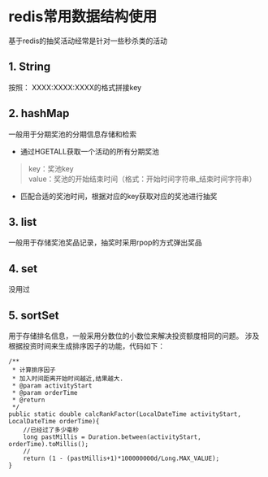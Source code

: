 # redis常用数据结构使用
基于redis的抽奖活动经常是针对一些秒杀类的活动

## 1. String
按照： XXXX:XXXX:XXXX的格式拼接key

## 2. hashMap
一般用于分期奖池的分期信息存储和检索
* 通过HGETALL获取一个活动的所有分期奖池
> key：奖池key  
value：奖池的开始结束时间（格式：开始时间字符串_结束时间字符串）
* 匹配合适的奖池时间，根据对应的key获取对应的奖池进行抽奖

## 3. list
一般用于存储奖池奖品记录，抽奖时采用rpop的方式弹出奖品

## 4. set
没用过

## 5. sortSet
用于存储排名信息，一般采用分数位的小数位来解决投资额度相同的问题。
涉及根据投资时间来生成排序因子的功能，代码如下：

```
/**
 * 计算排序因子
 * 加入时间距离开始时间越近,结果越大.
 * @param activityStart
 * @param orderTime
 * @return
 */
public static double calcRankFactor(LocalDateTime activityStart, LocalDateTime orderTime){
    //已经过了多少毫秒
    long pastMillis = Duration.between(activityStart, orderTime).toMillis();
    //
    return (1 - (pastMillis+1)*100000000d/Long.MAX_VALUE);
}
```